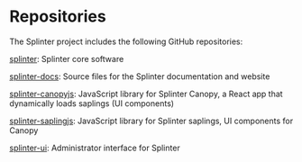 # Repositories

<!--
  Copyright 2018-2021 Cargill Incorporated
  Licensed under Creative Commons Attribution 4.0 International License
  https://creativecommons.org/licenses/by/4.0/
-->

The Splinter project includes the following GitHub repositories:

[splinter](https://github.com/Cargill/splinter):
Splinter core software

[splinter-docs](https://github.com/Cargill/splinter-docs):
Source files for the Splinter documentation and website

[splinter-canopyjs](https://github.com/Cargill/splinter-canopyjs):
JavaScript library for Splinter Canopy, a React app that dynamically loads
saplings (UI components)

[splinter-saplingjs](https://github.com/Cargill/splinter-saplingjs):
JavaScript library for Splinter saplings, UI components for Canopy

[splinter-ui](https://github.com/Cargill/splinter-ui):
Administrator interface for Splinter
